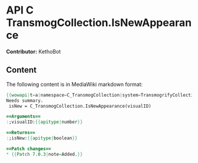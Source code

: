 # API C TransmogCollection.IsNewAppearance

**Contributor:** KethoBot

## Content

The following content is in MediaWiki markdown format:

```mediawiki
{{wowapi|t=a|namespace=C_TransmogCollection|system=TransmogrifyCollection}}
Needs summary.
 isNew = C_TransmogCollection.IsNewAppearance(visualID)

==Arguments==
:;visualID:{{apitype|number}}

==Returns==
:;isNew:{{apitype|boolean}}

==Patch changes==
* {{Patch 7.0.3|note=Added.}}
```